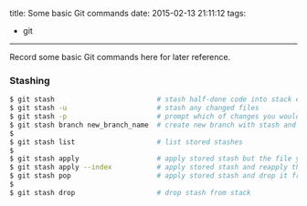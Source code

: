 title: Some basic Git commands
date: 2015-02-13 21:11:12
tags:
- git

---

Record some basic Git commands here for later reference.

<!-- more -->

### Stashing

```bash
$ git stash                         # stash half-done code into stack except untracked files
$ git stash -u                      # stash any changed files
$ git stash -p                      # prompt which of changes you would like to stash
$ git stash branch new_branch_name  # create new branch with stash and drop it from stack
$
$ git stash list                    # list stored stashes
$
$ git stash apply                   # apply stored stash but the file you staged before wasn’t restaged
$ git stash apply --index           # apply stored stash and reapply the staged changes
$ git stash pop                     # apply stored stash and drop it from stack immediately
$
$ git stash drop                    # drop stash from stack
```